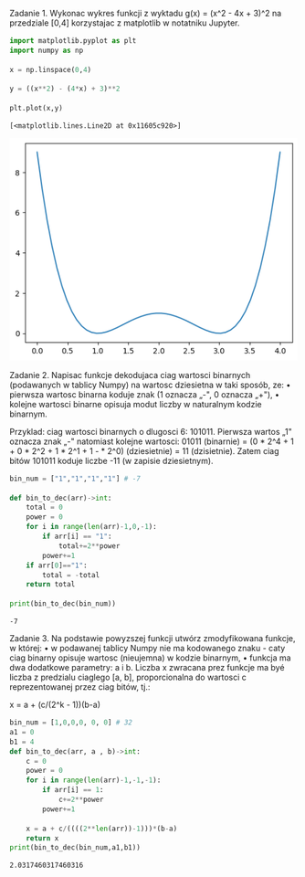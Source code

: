 Zadanie 1. Wykonac wykres funkcji z wyktadu g(x) = (x^2 - 4x + 3)^2
na przedziale [0,4]
korzystajac z matplotlib w notatniku Jupyter.


```python
import matplotlib.pyplot as plt
import numpy as np

x = np.linspace(0,4)

y = ((x**2) - (4*x) + 3)**2

plt.plot(x,y)
```




    [<matplotlib.lines.Line2D at 0x11605c920>]




    
![png](sample_files/sample_1_1.png)
    


Zadanie 2. Napisac funkcje dekodujaca ciag wartosci binarnych (podawanych w tablicy Numpy)
na wartosc dziesietna w taki sposób, ze:
• pierwsza wartosc binarna koduje znak (1 oznacza „-", 0 oznacza „+"),
• kolejne wartosci binarne opisuja modut liczby w naturalnym kodzie binarnym.

Przyklad: ciag wartosci binarnych o dlugosci 6: 101011. Pierwsza wartos „1" oznacza znak „-" natomiast kolejne wartosci:
01011 (binarnie) = (0 * 2^4 + 1 + 0 * 2^2 + 1 * 2^1 + 1 - * 2^0) (dziesietnie) = 11 (dzisietnie).
Zatem ciag bitów 101011 koduje liczbe -11 (w zapisie dziesietnym).


```python
bin_num = ["1","1","1","1"] # -7

def bin_to_dec(arr)->int:
    total = 0
    power = 0    
    for i in range(len(arr)-1,0,-1):
        if arr[i] == "1":
            total+=2**power
        power+=1
    if arr[0]=="1":
        total = -total
    return total

print(bin_to_dec(bin_num))
```

    -7


Zadanie 3. Na podstawie powyzszej funkcji utwórz zmodyfikowana funkcje, w której:
• w podawanej tablicy Numpy nie ma kodowanego znaku - caty ciag binarny opisuje wartosc
(nieujemna) w kodzie binarnym,
• funkcja ma dwa dodatkowe parametry: a i b.
Liczba x zwracana prez funkcje ma byé liczba z predzialu ciaglego [a, b], proporcionalna do
wartosci c reprezentowanej przez ciag bitów, tj.:

x = a + (c/(2^k - 1))(b-a)


```python
bin_num = [1,0,0,0, 0, 0] # 32
a1 = 0
b1 = 4
def bin_to_dec(arr, a , b)->int:
    c = 0
    power = 0    
    for i in range(len(arr)-1,-1,-1):
        if arr[i] == 1:
            c+=2**power
        power+=1
        
    x = a + c/((((2**len(arr))-1)))*(b-a)
    return x
print(bin_to_dec(bin_num,a1,b1))
```

    2.0317460317460316

